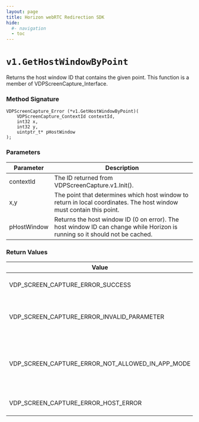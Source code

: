 ```yaml
---
layout: page
title: Horizon webRTC Redirection SDK
hide:
  #- navigation
  - toc
---
```

# `v1.GetHostWindowByPoint`
Returns the host window ID that contains the given point.
This function is a member of VDPScreenCapture_Interface.

### Method Signature
```
VDPScreenCapture_Error (*v1.GetHostWindowByPoint)(
    VDPScreenCapture_ContextId contextId,
    int32 x,
    int32 y,
    uintptr_t* pHostWindow
);
```

### Parameters
| Parameter | Description |
|-----------|-------------|
| contextId | The ID returned from VDPScreenCapture.v1.Init(). |
| x,y | The point that determines which host window to return in local coordinates. The host window must contain this point. |
| pHostWindow | Returns the host window ID (0 on error). The host window ID can change while Horizon is running so it should not be cached. |

### Return Values
| Value | Description |
|-------|-------------|
| VDP_SCREEN_CAPTURE_ERROR_SUCCESS | The host window ID was returned. |
| VDP_SCREEN_CAPTURE_ERROR_INVALID_PARAMETER | contextId is invalid, pRect is NULL or pHostWindow is NULL. |
| VDP_SCREEN_CAPTURE_ERROR_NOT_ALLOWED_IN_APP_MODE | This function can not be called when the Horizon client is in application mode. |
| VDP_SCREEN_CAPTURE_ERROR_HOST_ERROR | A host window was not found. |

